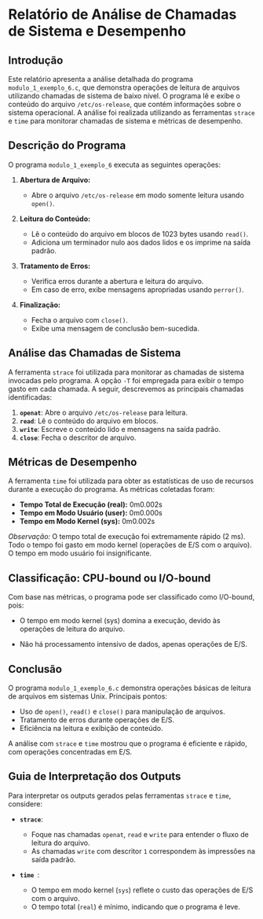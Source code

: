 # Relatório de Análise de Chamadas de Sistema e Desempenho

## Introdução

Este relatório apresenta a análise detalhada do programa `modulo_1_exemplo_6.c`, que demonstra operações de leitura de arquivos utilizando chamadas de sistema de baixo nível. O programa lê e exibe o conteúdo do arquivo `/etc/os-release`, que contém informações sobre o sistema operacional. A análise foi realizada utilizando as ferramentas `strace` e `time` para monitorar chamadas de sistema e métricas de desempenho.

## Descrição do Programa

O programa `modulo_1_exemplo_6` executa as seguintes operações:

1. **Abertura de Arquivo:**
   - Abre o arquivo `/etc/os-release` em modo somente leitura usando `open()`.

2. **Leitura do Conteúdo:**
   - Lê o conteúdo do arquivo em blocos de 1023 bytes usando `read()`.
   - Adiciona um terminador nulo aos dados lidos e os imprime na saída padrão.

3. **Tratamento de Erros:**
   - Verifica erros durante a abertura e leitura do arquivo.
   - Em caso de erro, exibe mensagens apropriadas usando `perror()`.

4. **Finalização:**
   - Fecha o arquivo com `close()`.
   - Exibe uma mensagem de conclusão bem-sucedida.

## Análise das Chamadas de Sistema

A ferramenta `strace` foi utilizada para monitorar as chamadas de sistema invocadas pelo programa. A opção `-T` foi empregada para exibir o tempo gasto em cada chamada. A seguir, descrevemos as principais chamadas identificadas:

1. **`openat`**: Abre o arquivo `/etc/os-release` para leitura.
2. **`read`**: Lê o conteúdo do arquivo em blocos.
3. **`write`**: Escreve o conteúdo lido e mensagens na saída padrão.
4. **`close`**: Fecha o descritor de arquivo.

## Métricas de Desempenho

A ferramenta `time` foi utilizada para obter as estatísticas de uso de recursos durante a execução do programa. As métricas coletadas foram:

- **Tempo Total de Execução (real):** 0m0.002s
- **Tempo em Modo Usuário (user):** 0m0.000s
- **Tempo em Modo Kernel (sys):** 0m0.002s

_Observação:_ O tempo total de execução foi extremamente rápido (2 ms). Todo o tempo foi gasto em modo kernel (operações de E/S com o arquivo). O tempo em modo usuário foi insignificante.

## Classificação: CPU-bound ou I/O-bound

Com base nas métricas, o programa pode ser classificado como I/O-bound, pois:
   - O tempo em modo kernel (sys) domina a execução, devido às operações de leitura do arquivo.

   - Não há processamento intensivo de dados, apenas operações de E/S.

## Conclusão

O programa `modulo_1_exemplo_6.c` demonstra operações básicas de leitura de arquivos em sistemas Unix. Principais pontos:
   - Uso de `open()`, `read()` e `close()` para manipulação de arquivos.
   - Tratamento de erros durante operações de E/S.
   - Eficiência na leitura e exibição de conteúdo.

A análise com `strace` e `time` mostrou que o programa é eficiente e rápido, com operações concentradas em E/S.

## Guia de Interpretação dos Outputs

Para interpretar os outputs gerados pelas ferramentas `strace` e `time`, considere:

- **`strace`**:
   - Foque nas chamadas `openat`, `read` e `write` para entender o fluxo de leitura do arquivo.
   - As chamadas `write` com descritor `1` correspondem às impressões na saída padrão.

- **`time `**:
   - O tempo em modo kernel (`sys`) reflete o custo das operações de E/S com o arquivo.
   - O tempo total (`real`) é mínimo, indicando que o programa é leve.